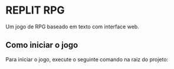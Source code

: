 # REPLIT RPG

Um jogo de RPG baseado em texto com interface web.

## Como iniciar o jogo

Para iniciar o jogo, execute o seguinte comando na raiz do projeto:
